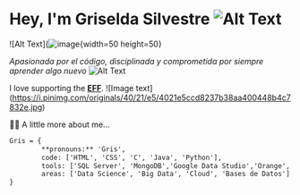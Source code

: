 # Hey, I'm Griselda Silvestre ![Alt Text](https://media1.giphy.com/media/1oCxIGSL2oa0GXuJlP/giphy.gif?cid=ecf05e47wm0indxb03c1r1wjau1u5dreqevk9nsklgpw2lj3&rid=giphy.gif&ct=ts)

![Alt Text](![image](https://c.tenor.com/xq-XUeXzdx4AAAAi/bonjour-salut.gif){width=50 height=50}

*Apasionada por el código, disciplinada y comprometida por siempre aprender algo nuevo*
![Alt Text](https://media.giphy.com/media/vFKqnCdLPNOKc/giphy.gif)




I love supporting the **[EFF](https://c.tenor.com/JhfsrtyytIAAAAAi/trebol-leaf.gif)**.
![Image text] (https://i.pinimg.com/originals/40/21/e5/4021e5ccd8237b38aa400448b4c7832e.jpg)



:pouting_woman: A little more about me...
```diff
Gris = {
        **pronouns:** 'Gris',
        code: ['HTML', 'CSS', 'C', 'Java', 'Python'],
        tools: ['SQL Server', 'MongoDB','Google Data Studio','Orange', 'Excel Intermedio'],
        areas: ['Data Science', 'Big Data', 'Cloud', 'Bases de Datos']
}
```
<!---
Gris-95/Gris-95 is a ✨ special ✨ repository because its `README.md` (this file) appears on your GitHub profile.
You can click the Preview link to take a look at your changes.
--->
